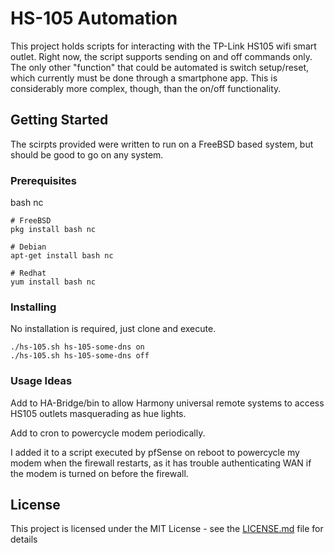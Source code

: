 # HS-105 Automation

This project holds scripts for interacting with the TP-Link HS105 wifi smart outlet.
Right now, the script supports sending on and off commands only. The only other "function" that could be automated is switch setup/reset, which currently must be done through a smartphone app. This is considerably more complex, though, than the on/off functionality.

## Getting Started

The scirpts provided were written to run on a FreeBSD based system, but should be good to go on any system.

### Prerequisites

bash
nc

```
# FreeBSD
pkg install bash nc

# Debian
apt-get install bash nc

# Redhat
yum install bash nc
```

### Installing

No installation is required, just clone and execute.

```
./hs-105.sh hs-105-some-dns on
./hs-105.sh hs-105-some-dns off
```

### Usage Ideas

Add to HA-Bridge/bin to allow Harmony universal remote systems to access HS105 outlets masquerading as hue lights.

Add to cron to powercycle modem periodically.

I added it to a script executed by pfSense on reboot to powercycle my modem when the firewall restarts, as it has trouble authenticating WAN if the modem is turned on before the firewall.

## License

This project is licensed under the MIT License - see the [LICENSE.md](LICENSE.md) file for details
